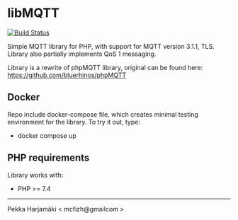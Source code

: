 # libMQTT

[![Build Status](https://travis-ci.org/McFizh/libMQTT.svg?branch=master)](https://travis-ci.org/McFizh/libMQTT)

Simple MQTT library for PHP, with support for MQTT version 3.1.1, TLS. Library also partially implements QoS 1 messaging.

Library is a rewrite of phpMQTT library, original can be found here: https://github.com/bluerhinos/phpMQTT

## Docker

Repo include docker-compose file, which creates minimal testing environment for the library. To try it out, type:

- docker compose up

## PHP requirements

Library works with:

- PHP >= 7.4

---

Pekka Harjamäki < mcfizh@gmailcom >

